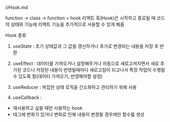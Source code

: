 //Hook.md

function -> class -> function + hook
리액트 훅(Hook)은 시작하고 종료될 때 코드의 상태와 기능에 리액트 기능을 추가적으로 사용할 수 있게 해줌

Hook 종류
1. useState : 초기 상태값과 그 값을 갱신하거나 추가로 변경되는 내용을 저장 후 반환
2. useEffect : 데이터를 가져오거나 설정해주거나 자동으로 새로고쳐지면서 새로 추가된 코드나 저장된 내용이 
               반영될때마다 새로고침이 되고나서 특정 작업이 수행될 수 있도록 함(데이터 가져오기, 반영해야할 설정) 
3. useReducer : 복잡한 상태 로직을 간소화하고 관리하기 위해 사용

4. useCallback : 
- 재사용하고 싶을 때만 사용하는 hook
- 태그에 변화가 있거나 변화로 인해 내용이 변경될 경우에만 함수를 생성